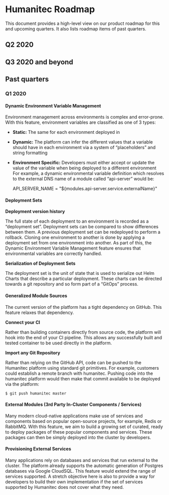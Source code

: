 # Humanitec Roadmap

This document provides a high-level view on our product roadmap for this and upcoming quarters. It also lists roadmap items of past quarters.

## Q2 2020

## Q3 2020 and beyond

## Past quarters

### Q1 2020

#### Dynamic Environment Variable Management
Environment management across environments is complex and error-prone. With this feature, environment variables are classified as one of 3 types:
* **Static:** The same for each environment deployed in
* **Dynamic:** The platform can infer the different values that a variable should have in each environment via a system of “placeholders” and string formatting
* **Environment Specific:** Developers must either accept or update the value of the variable when being deployed to a different environment
For example, a dynamic environmental variable definition which resolves to the external DNS name of a module called “api-server” would be:

    API_SERVER_NAME = "${modules.api-server.service.externalName}"

#### Deployment Sets

**Deployment version history**

The full state of each deployment to an environment is recorded as a “deployment set”. Deployment sets can be compared to show differences between them. A previous deployment set can be redeployed to perform a rollback. Cloning one environment to another is done by applying a deployment set from one environment into another. As part of this, the Dynamic Environment Variable Management feature ensures that environmental variables are correctly handled.

**Serialization of Deployment Sets**

The deployment set is the unit of state that is used to serialize out Helm Charts that describe a particular deployment. These charts can be directed towards a git repository and so form part of a “GitOps” process.

#### Generalized Module Sources

The current version of the platform has a tight dependency on GitHub. This feature relaxes that dependency.

**Connect your CI**

Rather than building containers directly from source code, the platform will hook into the end of your CI pipeline. This allows any successfully built and tested container to be used directly in the platform.

**Import any Git Repository**

Rather than relying on the GitHub API, code can be pushed to the Humanitec platform using standard git primitives.  For example, customers could establish a remote branch with humanitec. Pushing code into the humanitec platform would then make that commit available to be deployed via the platform:

    $ git push humanitec master

#### External Modules (3rd Party In-Cluster Components / Services)

Many modern cloud-native applications make use of services and components based on popular open-source projects, for example, Redis or RabbitMQ. With this feature, we aim to build a growing set of curated, ready to deploy packages of these popular components and services. These packages can then be simply deployed into the cluster by developers.

#### Provisioning External Services

Many applications rely on databases and services that run external to the cluster. The platform already supports the automatic generation of Postgres databases via Google CloudSQL. This feature would extend the range of services supported. A stretch objective here is also to provide a way for developers to build their own implementation if the set of services supported by Humanitec does not cover what they need. 
